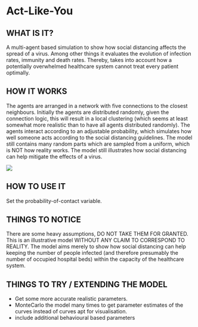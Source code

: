 # Act-Like-You

## WHAT IS IT?

A multi-agent based simulation to show how social distancing affects the spread of a virus. Among other things it evaluates the evolution of infection rates, immunity and death rates. Thereby, takes into account how a potentially overwhelmed healthcare system cannot treat every patient optimally.



## HOW IT WORKS

The agents are arranged in a network with five connections to the closest neighbours. Initially the agents are distributed randomly, given the connection logic, this will result in a local clustering (which seems at least somewhat more realistic than to have all agents distributed randomly). The agents interact according to an adjustable probability,  which simulates how well someone acts according to the social distancing guidelines. The model still contains many random parts which are sampled from a uniform, which is NOT how reality works. The model still illustrates how social distancing can help mitigate the effects of a virus. 

![](actlikeme.gif)

## HOW TO USE IT

Set the probability-of-contact variable. 

## THINGS TO NOTICE

There are some heavy assumptions, DO NOT TAKE THEM FOR GRANTED. This is an illustrative model WITHOUT ANY CLAIM TO CORRESPOND TO REALITY. The model aims merely to show how social distancing can help keeping the number of people infected (and therefore presumably the number of occupied hospital beds) within the capacity of the healthcare system. 

## THINGS TO TRY / EXTENDING THE MODEL

- Get some more accurate realistic parameters. 
- MonteCarlo the model many times to get parameter estimates of the curves instead of curves apt for visualisation. 
- include additional behavioural based parameters

